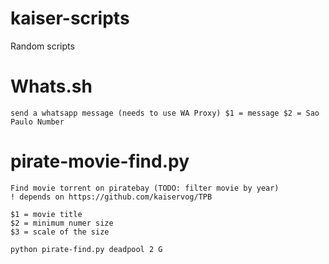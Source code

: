 # kaiser-scripts
Random scripts


# Whats.sh
	send a whatsapp message (needs to use WA Proxy) $1 = message $2 = Sao Paulo Number

# pirate-movie-find.py
	Find movie torrent on piratebay (TODO: filter movie by year)
	! depends on https://github.com/kaiservog/TPB

	$1 = movie title
	$2 = minimum numer size
	$3 = scale of the size
	
	python pirate-find.py deadpool 2 G


